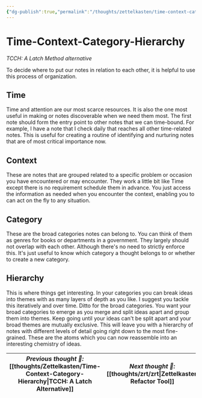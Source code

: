 ```yaml
---
{"dg-publish":true,"permalink":"/thoughts/zettelkasten/time-context-category-hierarchy/","title":"TCCH: A Latch Alternative","tags":["blogged","to_refactor"],"created":"2025-08-26T19:47:11.070+01:00","updated":"2025-08-29T07:18:46.640+01:00"}
---
```


# Time-Context-Category-Hierarchy
*TCCH: A Latch Method alternative*

To decide where to put our notes in relation to each other, it is helpful to use this process of organization.
## Time
Time and attention are our most scarce resources. It is also the one most useful in making or notes discoverable when we need them most. The first note should form the entry point to other notes that we can time-bound. For example, I have a note that I check daily that reaches all other time-related notes. This is useful for creating a routine of identifying and nurturing notes that are of most critical importance now.
## Context
These are notes that are grouped related to a specific problem or occasion you have encountered or may encounter. They work a little bit like Time except there is no requirement schedule them in advance. You just access the information as needed when you encounter the context, enabling you to can act on the fly to any situation.
## Category
These are the broad categories notes can belong to. You can think of them as genres for books or departments in a government. They largely should not overlap with each other. Although there's no need to strictly enforce this. It's just useful to know which category a thought belongs to or whether to create a new category.
## Hierarchy
This is where things get interesting. In your categories you can break ideas into themes with as many layers of depth as you like. I suggest you tackle this iteratively and over time. Ditto for the broad categories. You want your broad categories to emerge as you merge and split ideas apart and group them into themes. Keep going until your ideas can't be split apart and your broad themes are mutually exclusive. This will leave you with a hierarchy of notes with different levels of detail going right down to the most fine-grained. These are the atoms which you can now reassemble into an interesting chemistry of ideas.


| *Previous thought 💭:* [[thoughts/Zettelkasten/Time-Context-Category-Hierarchy\|TCCH: A Latch Alternative]] | *Next thought 💭:* [[thoughts/zrt/zrt\|Zettelkasten Refactor Tool]] |
| ------------------------------------------------------------------------------------- | ------------------------------------------------------ |
